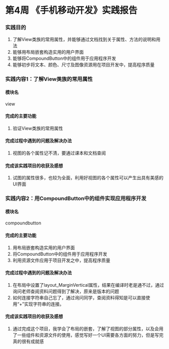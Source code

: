 # 第4周 《手机移动开发》实践报告
### 实践目的
1. 了解View类族的常用属性，并能够通过文档找到关于属性、方法的说明和用法
2. 能够用布局嵌套构造实用的用户界面
3. 能够将CompoundButton中的组件用于应用程序开发
4. 能够初步将文本、颜色、尺寸及图像资源用在项目开发中，提高程序质量
### 实践内容1：了解View类族的常用属性
#### 模块名
view
#### 完成的主要功能
1. 验证View类族的常用属性
#### 完成过程中遇到的问题及解决办法
1. 视图的各个属性记不清，要通过课本和文档查阅
#### 完成该实践项目的收获及感想
1. 试图的属性很多，也较为全面，利用好视图的各个属性可以产生出具有美感的UI界面 
### 实践内容2：用CompoundButton中的组件实现应用程序开发
#### 模块名
compoundbutton
#### 完成的主要功能
1. 用布局嵌套构造实用的用户界面
2. 将CompoundButton中的组件用于应用程序开发
3. 利用资源文件应用于项目开发之中，提高程序质量
#### 完成过程中遇到的问题及解决办法
1. 在布局中设置了layout_MarginVertical属性，结果在编译时老是通不过，通过询问老师查阅资料问题得到了解决，原来是版本的问题
2. 如何连接字符串自己忘了，通过询问同学，查阅资料得知是可以直接使用“+”实现字符串的连接。
#### 完成该实践项目的收获及感想
1. 通过完成这个项目，我学会了布局的嵌套，了解了视图的部分属性，以及会用了一些组件和资源文件的使用，感觉写好一个UI需要各方面的努力，但是写完真的很有成就感